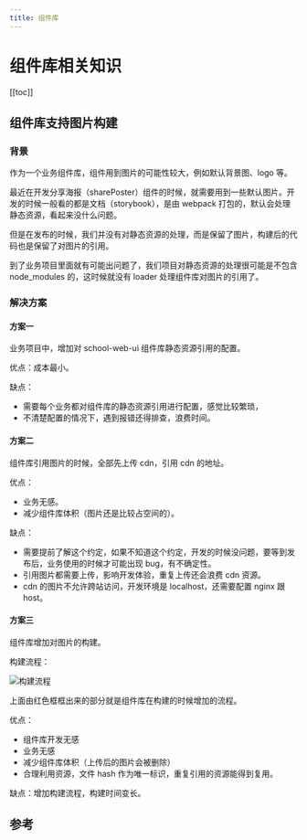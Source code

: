 ```yaml
---
title: 组件库
---
```


# 组件库相关知识

[[toc]]

## 组件库支持图片构建

### 背景

作为一个业务组件库，组件用到图片的可能性较大，例如默认背景图、logo 等。

最近在开发分享海报（sharePoster）组件的时候，就需要用到一些默认图片。开发的时候一般看的都是文档（storybook），是由 webpack 打包的，默认会处理静态资源，看起来没什么问题。

但是在发布的时候，我们并没有对静态资源的处理，而是保留了图片，构建后的代码也是保留了对图片的引用。

到了业务项目里面就有可能出问题了，我们项目对静态资源的处理很可能是不包含 node_modules 的，这时候就没有 loader 处理组件库对图片的引用了。

### 解决方案

#### 方案一

业务项目中，增加对 school-web-ui 组件库静态资源引用的配置。

优点：成本最小。

缺点：

- 需要每个业务都对组件库的静态资源引用进行配置，感觉比较繁琐，
- 不清楚配置的情况下，遇到报错还得排查，浪费时间。

#### 方案二

组件库引用图片的时候，全部先上传 cdn，引用 cdn 的地址。

优点：

- 业务无感。
- 减少组件库体积（图片还是比较占空间的）。

缺点：

- 需要提前了解这个约定，如果不知道这个约定，开发的时候没问题，要等到发布后，业务使用的时候才可能出现 bug，有不确定性。
- 引用图片都需要上传，影响开发体验，重复上传还会浪费 cdn 资源。
- cdn 的图片不允许跨站访问，开发环境是 localhost，还需要配置 nginx 跟 host。

#### 方案三

组件库增加对图片的构建。

构建流程：

![构建流程](https://blog-images-1302031947.cos.ap-guangzhou.myqcloud.com/images/Snipaste_2023-12-17_19-36-26.png)

上面由红色框框出来的部分就是组件库在构建的时候增加的流程。

优点：

- 组件库开发无感
- 业务无感
- 减少组件库体积（上传后的图片会被删除）
- 合理利用资源，文件 hash 作为唯一标识，重复引用的资源能得到复用。

缺点：增加构建流程，构建时间变长。

## 参考
